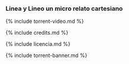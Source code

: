 <br>

### Linea y Lineo un micro relato cartesiano

{% include torrent-video.md %}

<!-- content -->

{% include credits.md %}

{% include licencia.md %}

{% include torrent-banner.md %}

<!-- /content -->

<link rel="stylesheet" type="text/css" href="style-projector.css">

<!-- Moment is used to show a human-readable remaining time -->
<script src="http://momentjs.com/downloads/moment.min.js"></script>
  
<!-- Include the latest version of WebTorrent -->
<script src="https://cdn.jsdelivr.net/webtorrent/latest/webtorrent.min.js"></script>

<!-- activate hoipoi cinema -->
<script type="text/javascript" src='../torrent/torrent-nobackground.js'></script>